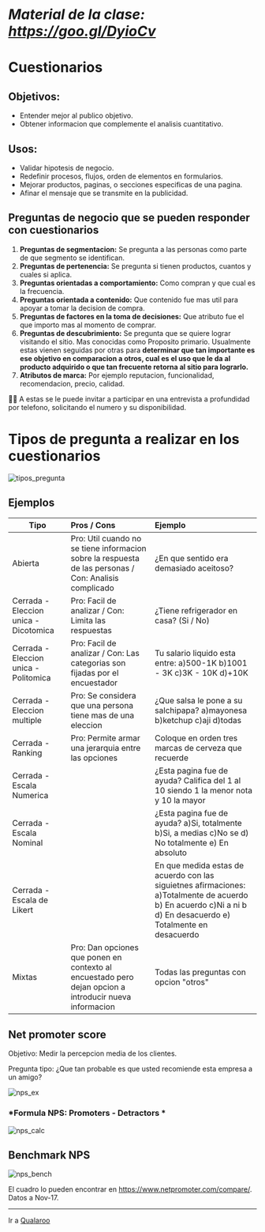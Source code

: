 # *Material de la clase: https://goo.gl/DyioCv*


# Cuestionarios

## Objetivos:
   -  Entender mejor al publico objetivo.
   -  Obtener informacion que complemente el analisis cuantitativo.
   
## Usos:
  - Validar hipotesis de negocio.
  - Redefinir procesos, flujos, orden de elementos en formularios.
  - Mejorar productos, paginas, o secciones especificas de una pagina.
  - Afinar el mensaje que se transmite en la publicidad.


## Preguntas de negocio que se pueden responder con cuestionarios
  1. **Preguntas de segmentacion:** Se pregunta a las personas como parte de que segmento se identifican.
  2. **Preguntas de pertenencia:** Se pregunta si tienen productos, cuantos y cuales si aplica.
  3. **Preguntas orientadas a comportamiento:** Como compran y que cual es la frecuencia.
  4. **Preguntas orientada a contenido:** Que contenido fue mas util para apoyar a tomar la decision de compra.
  5. **Preguntas de factores en la toma de decisiones:** Que atributo fue el que importo mas al momento de comprar.
  6. **Preguntas de descubrimiento:** Se pregunta que se quiere lograr visitando el sitio. Mas conocidas como Proposito primario. Usualmente estas vienen seguidas por otras para **determinar que tan importante es ese objetivo en comparacion a otros, cual es el uso que le da al producto adquirido o que tan frecuente retorna al sitio para lograrlo.**
  7. **Atributos de marca:** Por ejemplo reputacion, funcionalidad, recomendacion, precio, calidad.
  
  :man_with_turban: A estas se le puede invitar a participar en una entrevista a profundidad por telefono, solicitando el numero y su disponibilidad.

# Tipos de pregunta a realizar en los cuestionarios

  ![tipos_pregunta]


## Ejemplos

| Tipo  | Pros / Cons   | Ejemplo   |
| ---- |:--- |:----- |
| Abierta | Pro: Util cuando no se tiene informacion sobre la respuesta de las personas / Con: Analisis complicado | ¿En que sentido era demasiado aceitoso? |
| Cerrada - Eleccion unica - Dicotomica | Pro: Facil de analizar / Con: Limita las respuestas | ¿Tiene refrigerador en casa? (Si / No) |
| Cerrada - Eleccion unica - Politomica | Pro: Facil de analizar / Con: Las categorias son fijadas por el encuestador | Tu salario liquido esta entre: a)500-1K b)1001 - 3K c)3K - 10K d)+10K |
| Cerrada - Eleccion multiple | Pro: Se considera que una persona tiene mas de una eleccion | ¿Que salsa le pone a su salchipapa? a)mayonesa b)ketchup c)aji d)todas |
| Cerrada - Ranking | Pro: Permite armar una jerarquia entre las opciones | Coloque en orden tres marcas de cerveza que recuerde |
| Cerrada - Escala Numerica |  | ¿Esta pagina fue de ayuda? Califica del 1 al 10 siendo 1 la menor nota y 10 la mayor |
| Cerrada - Escala Nominal |   | ¿Esta pagina fue de ayuda? a)Si, totalmente b)Si, a medias c)No se d) No totalmente e) En absoluto |
| Cerrada - Escala de Likert |   | En que medida estas de acuerdo con las siguietnes afirmaciones: a)Totalmente de acuerdo b) En acuerdo c)Ni a ni b d) En desacuerdo e) Totalmente en desacuerdo |
| Mixtas | Pro: Dan opciones que ponen en contexto al encuestado pero dejan opcion a introducir nueva informacion | Todas las preguntas con opcion "otros" |


## Net promoter score

Objetivo: Medir la percepcion media de los clientes.

Pregunta tipo: ¿Que tan probable es que usted recomiende esta empresa a un amigo?

  ![nps_ex]


### *Formula NPS: Promoters - Detractors *

  ![nps_calc]


## Benchmark NPS

  ![nps_bench]

El cuadro lo pueden encontrar en https://www.netpromoter.com/compare/. Datos a Nov-17.




---
Ir a [Qualaroo]()

[tipos_pregunta]: https://static.e-encuesta.com/wp-content/uploads/Esquema-2-Letra-negra-Fondo-Blanco-2.jpg
[nps_calc]: https://www.reviewtrackers.com/wp-content/uploads/net-promotor-score-in-brand-advocacy.jpg
[nps_bench]: https://www.netpromoter.com/wp-content/uploads/2016/06/2016-b2c-sps-sector-averages.jpg
[nps_ex]: https://cdn.smassets.net/wp-content/uploads/2015/assets/nps_template_question.png

